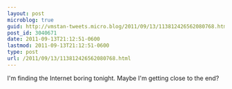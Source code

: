```yaml
---
layout: post
microblog: true
guid: http://vmstan-tweets.micro.blog/2011/09/13/113812426562080768.html
post_id: 3040671
date: 2011-09-13T21:12:51-0600
lastmod: 2011-09-13T21:12:51-0600
type: post
url: /2011/09/13/113812426562080768.html
---
```

I'm finding the Internet boring tonight. Maybe I'm getting close to the end?
